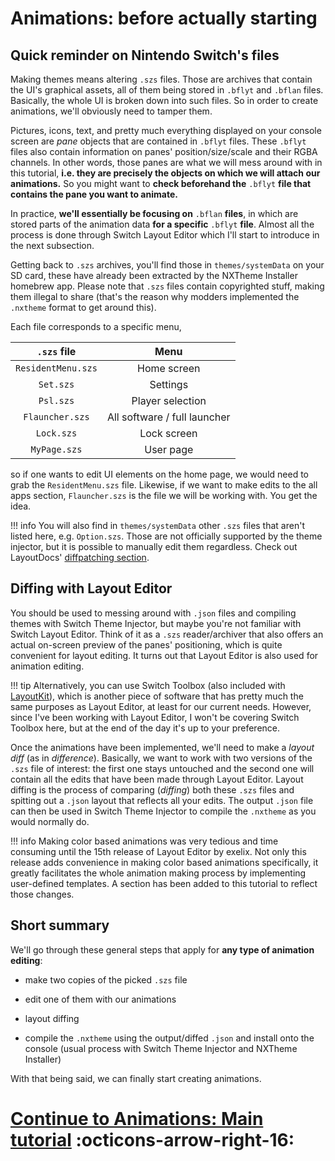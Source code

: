 # Animations: before actually starting

## Quick reminder on Nintendo Switch's files

Making themes means altering `.szs` files. Those are archives that contain the UI's graphical assets, all of them being
stored in `.bflyt` and `.bflan` files. Basically, the whole UI is broken down into such files. So in order to create
animations, we'll obviously need to tamper them.

Pictures, icons, text, and pretty much everything displayed on your console screen are *pane* objects that are contained
in `.bflyt` files. These `.bflyt` files also contain information on panes' position/size/scale and their RGBA channels.
In other words, those panes are what we will mess around with in this tutorial, **i.e. they are precisely the objects on
which we will attach our animations.** So you might want to **check beforehand the**  `.bflyt`  **file that contains the
pane you want to animate.**

In practice, **we'll essentially be focusing on**  `.bflan`  **files**, in which are stored parts of the animation data
**for a specific**  `.bflyt`  **file**. Almost all the process is done through Switch Layout Editor which I'll start to
introduce in the next subsection.

Getting back to `.szs` archives, you'll find those in `themes/systemData` on your SD card, these have already been
extracted by the NXTheme Installer homebrew app. Please note that `.szs` files contain copyrighted stuff, making them
illegal to share (that's the reason why modders implemented the `.nxtheme` format to get around this).

Each file corresponds to a specific menu,

| `.szs` file        | Menu                         |
|:--------------------:|:------------------------------:|
| `ResidentMenu.szs` | Home screen                  |
| `Set.szs`          | Settings                     |
| `Psl.szs`          | Player selection             |
| `Flauncher.szs`    | All software / full launcher |
| `Lock.szs`         | Lock screen                  |
| `MyPage.szs`       | User page                    |

so if one wants to edit UI elements on the home page, we would need to grab the `ResidentMenu.szs` file. Likewise, if we
want to make edits to the all apps section, `Flauncher.szs` is the file we will be working with. You get the idea.

!!! info
      You will also find in `themes/systemData` other `.szs` files that aren't listed here, e.g. `Option.szs`. 
      Those are not officially supported by the theme injector, but it is possible to manually edit them regardless. Check out LayoutDocs' [diffpatching section](../diffing.md).

## Diffing with Layout Editor

You should be used to messing around with `.json` files and compiling themes with Switch Theme Injector, but maybe
you're not familiar with Switch Layout Editor. Think of it as a `.szs` reader/archiver that also offers an actual
on-screen preview of the panes' positioning, which is quite convenient for layout editing. It turns out that Layout
Editor is also used for animation editing.

!!! tip
      Alternatively, you can use Switch Toolbox (also included with [LayoutKit](https://github.com/ThemezerNX/LayoutKit)), which is another piece of software that has pretty much the same purposes as Layout Editor, at least for our current needs. However, since I've been working with Layout Editor, I won't be covering Switch Toolbox here, but at the end of the day it's up to your preference.

Once the animations have been implemented, we'll need to make a *layout diff* (as in *difference*). Basically, we want
to work with two versions of the `.szs` file of interest: the first one stays untouched and the second one will contain
all the edits that have been made through Layout Editor. Layout diffing is the process of comparing (*diffing*) both
these `.szs` files and spitting out a `.json` layout that reflects all your edits. The output `.json` file can then be used in Switch Theme Injector to compile
the `.nxtheme` as you would normally do.

!!! info
      Making color based animations was very tedious and time consuming until the 15th release of Layout Editor by exelix. Not only this release adds convenience in making color based animations specifically, it greatly facilitates the whole animation making process by implementing user-defined templates. A section has been added to this tutorial to reflect those changes.

## Short summary

We'll go through these general steps that apply for **any type of animation editing**:

- make two copies of the picked `.szs` file

- edit one of them with our animations

- layout diffing

- compile the `.nxtheme` using the output/diffed `.json` and install onto the console (usual process with Switch Theme Injector and NXTheme Installer)

With that being said, we can finally start creating animations.

# [Continue to Animations: Main tutorial](main-tutorial.md) :octicons-arrow-right-16: